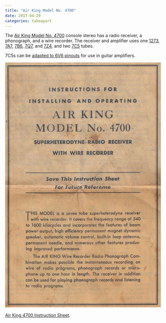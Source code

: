 ```yaml
---
title: "Air King Model No. 4700"
date: 2017-04-29
categories: takeapart
---
```


The [Air King Model No. 4700](http://www.radiomuseum.org/r/airking_4700_2.html) console stereo
has a radio receiver, a phonograph, and a wire recorder. The receiver and amplifier uses one
[1273](http://www.radiomuseum.org/tubes/tube_1273.html), [7A7](http://www.radiomuseum.org//tubes/tube_7a7.html),
[7B6](http://www.radiomuseum.org//tubes/tube_7b6.html), [7Q7](http://www.radiomuseum.org//tubes/tube_7q7.html),
and [7Z4](http://www.radiomuseum.org/tubes/tube_7z4.html), and two [7C5](http://www.radiomuseum.org//tubes/tube_7c5.html)
tubes.

7C5s can be [adapted to 6V6 pinouts](http://shop.vintagesoundworkbench.com/product.sc?productId=6) for use
in guitar amplifiers.

![Cover of Air King 4700 Instruction Sheet](/assets/images/air-king-4700.jpg)

[Air King 4700 Instruction Sheet](/assets/images/air-king-4700-instruction-sheet.pdf).
